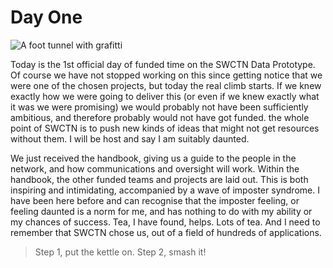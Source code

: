 

# Day One

![A foot tunnel with grafitti](/image/BC_begin.png)

Today is the 1st official day of funded time on the SWCTN Data Prototype. Of course we have not stopped working on this since getting notice that we were one of the chosen projects, but today the real climb starts. If we knew exactly how we were going to deliver this (or even if we knew exactly what it was we were promising) we would probably not have been sufficiently ambitious, and therefore probably would not have got funded. the whole point of SWCTN is to push new kinds of ideas that might not get resources without them.  I will be host and say I am suitably daunted.

We just received the handbook, giving us a guide to the people in the network, and how communications and oversight will work. Within the handbook, the other funded teams and projects are laid out. This is both inspiring and intimidating, accompanied by a wave of imposter syndrome. I have been here before and can recognise that the imposter feeling, or feeling daunted is a norm for me, and has nothing to do with my ability or my chances of success. Tea, I have found, helps. Lots of tea. And I need to remember that SWCTN chose us, out of a field of hundreds of applications.

> Step 1, put the kettle on.
> Step 2, smash it!
